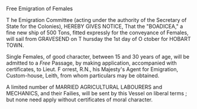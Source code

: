 Free Emigration of FemalesT he Emigration Committee  (acting under the authority of the Secretary of State for the Colonies), HEREBY GIVES NOTICE, That the "BOADICEA," a fine new ship of 500 Tons, fitted expressly for the conveyance of Females, will sail from GRAVESEND on T hursday  the 1st day of O ctober  for HOBART TOWN.Single Females, of good character, between 15 and 30 years of age, will be admitted to a *Free*  Passage, by making application, accompanied with certificates, to Lieut. F orrest, R.N., his Majesty's Agent for Emigration, Custom-house, Leith, from whom particulars may be obtained.A limited number of MARRIED AGRICULTURAL LABOURERS and MECHANICS, and their Failies, will be sent by this Vessel on liberal terms ; but none need apply without certificates of moral character.